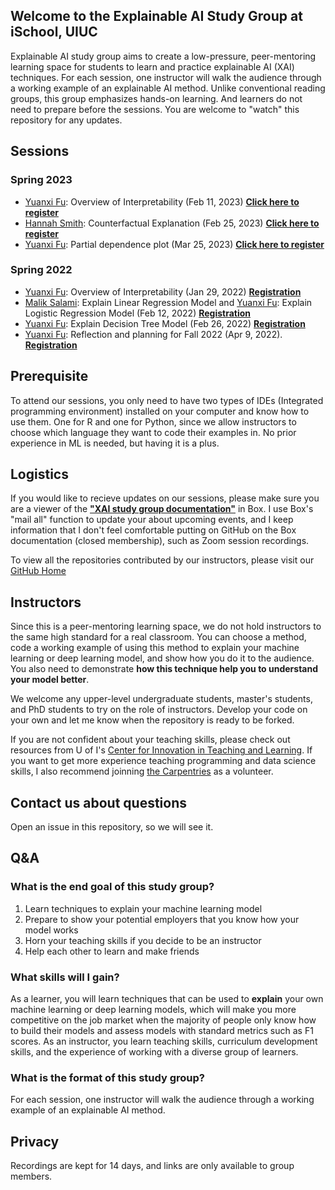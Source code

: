 ## Welcome to the Explainable AI Study Group at iSchool, UIUC

Explainable AI study group aims to create a low-pressure, peer-mentoring learning space for students to learn and practice explainable AI (XAI) techniques. For each session, one instructor will walk the audience through a working example of an explainable AI method. Unlike conventional reading groups, this group emphasizes hands-on learning. And learners do not need to prepare before the sessions. You are welcome to "watch" this repository for any updates.

## Sessions
### Spring 2023
- [Yuanxi Fu](https://ischool.illinois.edu/people/yuanxi-fu): Overview of Interpretability (Feb 11, 2023)  [**Click here to register**](https://illinois.zoom.us/meeting/register/tZYkdOiprzouH9T4bJueg9derOTGOywkW97K)
- [Hannah Smith](https://ischool.illinois.edu/people/hannah-smith): Counterfactual Explanation (Feb 25, 2023)  [**Click here to register**](https://illinois.zoom.us/meeting/register/tZcqd-Ggqj4rGN10HOCzezS7_roKTeYWWxCI)
- [Yuanxi Fu](https://ischool.illinois.edu/people/yuanxi-fu): Partial dependence plot (Mar 25, 2023)  [**Click here to register**](https://illinois.zoom.us/meeting/register/tZ0ucu6sqzspHdX6ArEEAfoXzok8JZefUnKY)

### Spring 2022
- [Yuanxi Fu](https://ischool.illinois.edu/people/yuanxi-fu): Overview of Interpretability (Jan 29, 2022) [**Registration**](https://illinois.zoom.us/meeting/register/tZcvdO2orT0pEtcaJjnNYbVH8oamISt4gCVR)
- [Malik Salami](https://ischool.illinois.edu/people/malik-salami): Explain Linear Regression Model and [Yuanxi Fu](https://ischool.illinois.edu/people/yuanxi-fu): Explain Logistic Regression Model (Feb 12, 2022) [**Registration**](https://illinois.zoom.us/meeting/register/tZ0oceirrzkjE9Bih4Cye6H1KvWVhbNUFIZk)
- [Yuanxi Fu](https://ischool.illinois.edu/people/yuanxi-fu): Explain Decision Tree Model (Feb 26, 2022) [**Registration**](https://illinois.zoom.us/meeting/register/tZMkdO-rpjIoGtP6ju6PSOp7DRLmgQbtkxST)
- [Yuanxi Fu](https://ischool.illinois.edu/people/yuanxi-fu): Reflection and planning for Fall 2022 (Apr 9, 2022). [**Registration**](https://illinois.zoom.us/meeting/register/tZEudO6oqDwvGtWk8jSFHTFmJgxGsscO5oks)

## Prerequisite  
To attend our sessions, you only need to have two types of IDEs (Integrated programming environment) installed on your computer and know how to use them. One for R and one for Python, since we allow instructors to choose which language they want to code their examples in. No prior experience in ML is needed, but having it is a plus.

## Logistics  
If you would like to recieve updates on our sessions, please make sure you are a viewer of the [**"XAI study group documentation"**](https://uofi.app.box.com/notes/870777775192) in Box. I use Box's "mail all" function to update your about upcoming events, and I keep information that I don't feel comfortable putting on GitHub on the Box documentation (closed membership), such as Zoom session recordings.

To view all the repositories contributed by our instructors, please visit our [GitHub Home](https://github.com/XAIStudyGroup)

## Instructors  
Since this is a peer-mentoring learning space, we do not hold instructors to the same high standard for a real classroom. You can choose a method, code a working example of using this method to explain your machine learning or deep learning model, and show how you do it to the audience. You also need to demonstrate **how this technique help you to understand your model better**. 

We welcome any upper-level undergraduate students, master's students, and PhD students to try on the role of instructors. Develop your code on your own and let me know when the repository is ready to be forked.

If you are not confident about your teaching skills, please check out resources from U of I's [Center for Innovation in Teaching and Learning](https://citl.illinois.edu/). If you want to get more experience teaching programming and data science skills, I also recommend joinning [the Carpentries](https://carpentries.org/) as a volunteer. 

## Contact us about questions  
Open an issue in this repository, so we will see it. 

## Q&A
### What is the end goal of this study group? 
1. Learn techniques to explain your machine learning model
2. Prepare to show your potential employers that you know how your model works 
3. Horn your teaching skills if you decide to be an instructor
4. Help each other to learn and make friends

### What skills will I gain?  
As a learner, you will learn techniques that can be used to **explain** your own machine learning or deep learning models, which will make you more competitive on the job market when the majority of people only know how to build their models and assess models with standard metrics such as F1 scores. As an instructor, you learn teaching skills, curriculum development skills, and the experience of working with a diverse group of learners. 

### What is the format of this study group?
For each session, one instructor will walk the audience through a working example of an explainable AI method.

## Privacy
Recordings are kept for 14 days, and links are only available to group members. 
